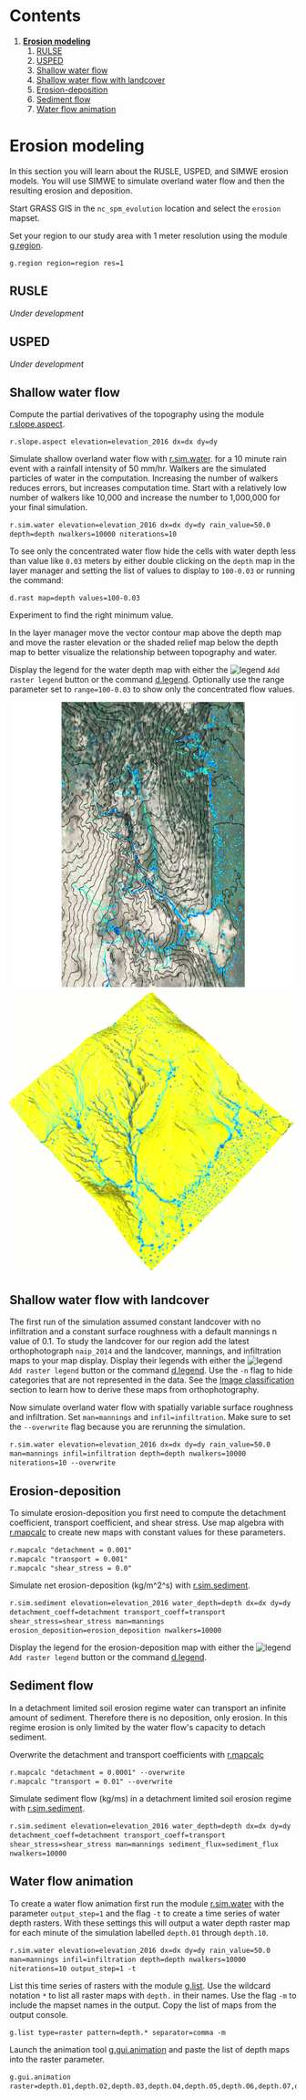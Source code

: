 # Contents
1. [**Erosion modeling**](#erosion-modeling)
    1. [RULSE](#rusle)
    2. [USPED](#usped)
    3. [Shallow water flow](#shallow-water-flow)
    4. [Shallow water flow with landcover](#shallow-water-flow-with-landcover)
    5. [Erosion-deposition](#erosion-deposition)
    6. [Sediment flow](#sediment-flow)
    7. [Water flow animation](#water-flow-animation)

# Erosion modeling
In this section you will learn about
the RUSLE, USPED, and SIMWE erosion models.
You will use SIMWE to simulate overland water flow
and then the resulting erosion and deposition.

Start GRASS GIS in the `nc_spm_evolution` location
and select the `erosion` mapset.

Set your region to our study area with 1 meter resolution
using the module
[g.region](https://grass.osgeo.org/grass72/manuals/g.region.html).
```
g.region region=region res=1
```

## RUSLE
*Under development*

## USPED
*Under development*

## Shallow water flow
Compute the partial derivatives of the topography using the module
[r.slope.aspect](https://grass.osgeo.org/grass72/manuals/r.slope.aspect.html).
```
r.slope.aspect elevation=elevation_2016 dx=dx dy=dy
```

Simulate shallow overland water flow with
[r.sim.water](https://grass.osgeo.org/grass72/manuals/r.sim.water.html).
for a 10 minute rain event
with a rainfall intensity of 50 mm/hr.
Walkers are the simulated particles of water in the computation.
Increasing the number of walkers reduces errors,
but increases computation time.
Start with a relatively low number of walkers like 10,000
and increase the number to 1,000,000 for your final simulation.
```
r.sim.water elevation=elevation_2016 dx=dx dy=dy rain_value=50.0 depth=depth nwalkers=10000 niterations=10
```

To see only the concentrated water flow
hide the cells with water depth less than value like `0.03` meters
by either
double clicking on the `depth` map in the layer manager
and setting the list of values to display to `100-0.03`
or running the command:
```
d.rast map=depth values=100-0.03
```
Experiment to find the right minimum value.

In the layer manager move the vector contour map above the depth map
and move the raster elevation or the shaded relief map below the depth map
to better visualize the relationship between topography and water.

Display the legend for the water depth map with either the
![legend](images/grass-gui/legend-add.png)
`Add raster legend` button
or
the command [d.legend](https://grass.osgeo.org/grass72/manuals/d.legend.html).
Optionally use the range parameter set to `range=100-0.03`
to show only the concentrated flow values.

<p align="center">
  <img src="images/erosion/water-flow.gif" height="500">
  <img src="images/erosion/water-flow-3d.gif" height="500">
</p>

## Shallow water flow with landcover
The first run of the simulation assumed constant landcover
with no infiltration and a constant surface roughness
with a default mannings n value of 0.1.
To study the landcover for our region
add the latest orthophotograph `naip_2014` and
the landcover, mannings, and infiltration maps
to your map display.
Display their legends with either the
![legend](images/grass-gui/legend-add.png)
`Add raster legend` button
or
the command [d.legend](https://grass.osgeo.org/grass72/manuals/d.legend.html).
Use the `-n` flag to hide categories
that are not represented in the data.
See the [Image classification](#image-classification) section
to learn how to derive these maps from orthophotography.

Now simulate overland water flow with
spatially variable surface roughness and infiltration.
Set `man=mannings` and `infil=infiltration`.
Make sure to set the `--overwrite` flag
because you are rerunning the simulation.
```
r.sim.water elevation=elevation_2016 dx=dx dy=dy rain_value=50.0 man=mannings infil=infiltration depth=depth nwalkers=10000 niterations=10 --overwrite
```

## Erosion-deposition
To simulate erosion-deposition you first need to compute
the detachment coefficient, transport coefficient, and shear stress.
Use map algebra with
[r.mapcalc](https://grass.osgeo.org/grass72/manuals/r.mapcalc.html)
to create new maps with constant values for these parameters.
```
r.mapcalc "detachment = 0.001"
r.mapcalc "transport = 0.001"
r.mapcalc "shear_stress = 0.0"
```

Simulate net erosion-deposition (kg/m^2^s) with
[r.sim.sediment](https://grass.osgeo.org/grass72/manuals/r.sim.sediment.html).
```
r.sim.sediment elevation=elevation_2016 water_depth=depth dx=dx dy=dy detachment_coeff=detachment transport_coeff=transport shear_stress=shear_stress man=mannings erosion_deposition=erosion_deposition nwalkers=10000
```
Display the legend for the erosion-deposition map with either the
![legend](images/grass-gui/legend-add.png)
`Add raster legend` button
or
the command [d.legend](https://grass.osgeo.org/grass72/manuals/d.legend.html).

## Sediment flow
In a detachment limited soil erosion regime
water can transport an infinite amount of sediment.
Therefore there is no deposition, only erosion.
In this regime erosion is only limited
by the water flow's capacity to detach sediment.

Overwrite the detachment and transport coefficients
with [r.mapcalc](https://grass.osgeo.org/grass72/manuals/r.mapcalc.html)
```
r.mapcalc "detachment = 0.0001" --overwrite
r.mapcalc "transport = 0.01" --overwrite
```

Simulate sediment flow (kg/ms)
in a detachment limited soil erosion regime with
[r.sim.sediment](https://grass.osgeo.org/grass72/manuals/r.sim.sediment.html).
```
r.sim.sediment elevation=elevation_2016 water_depth=depth dx=dx dy=dy detachment_coeff=detachment transport_coeff=transport shear_stress=shear_stress man=mannings sediment_flux=sediment_flux nwalkers=10000
```

## Water flow animation
To create a water flow animation first run the module
[r.sim.water](https://grass.osgeo.org/grass72/manuals/r.sim.water.html)
with the parameter `output_step=1` and the flag `-t` to
create a time series of water depth rasters.
With these settings this will output a water depth raster map
for each minute of the simulation labelled
`depth.01` through `depth.10`.
```
r.sim.water elevation=elevation_2016 dx=dx dy=dy rain_value=50.0 man=mannings infil=infiltration depth=depth nwalkers=10000 niterations=10 output_step=1 -t
```

List this time series of rasters with the module
[g.list](https://grass.osgeo.org/grass72/manuals/g.list.html).
Use the wildcard notation `*` to list all raster maps
with `depth.` in their names.
Use the flag `-m` to include the mapset names in the output.
Copy the list of maps from the output console.
```
g.list type=raster pattern=depth.* separator=comma -m
```

Launch the animation tool
[g.gui.animation](https://grass.osgeo.org/grass72/manuals/g.gui.animation.html)
and paste the list of depth maps into the raster parameter.
```
g.gui.animation raster=depth.01,depth.02,depth.03,depth.04,depth.05,depth.06,depth.07,depth.08,depth.09,depth.10
```
